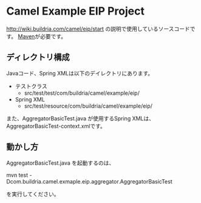 # Camel Example EIP Project

http://wiki.buildria.com/camel/eip/start の説明で使用しているソースコードです。
[Maven](http://maven.apache.org/)が必要です。


## ディレクトリ構成

Javaコード、Spring XMLは以下のデイレクトリにあります。

* テストクラス 
  * src/test/test/com/buildria/camel/example/eip/  
* Spring XML
  * src/test/resource/com/buildria/camel/example/eip/  

また、AggregatorBasicTest.java が使用するSpring XMLは、AggregatorBasicTest-context.xmlです。

## 動かし方

AggregatorBasicTest.java を起動するのは、

  mvn test -Dcom.buildria.camel.exmaple.eip.aggregator.AggregatorBasicTest

を実行してください。

